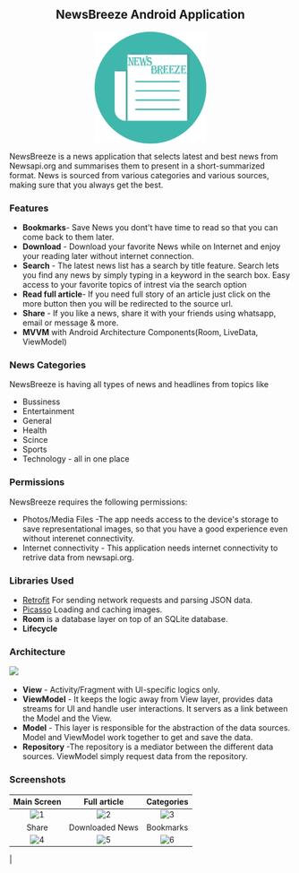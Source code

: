 <h2 align="center">NewsBreeze Android Application</h2> 
<p align="center">
<img align="center" alt="logo" width="200px" height="200px" src="app/src/main/res/mipmap-xhdpi/app_icon.png" /></p>
NewsBreeze is a news application that selects latest and best news from Newsapi.org and summarises them to present in a short-summarized format. News is sourced from various categories and various sources, making sure that you always get the best.

### Features

- **Bookmarks**- Save News you dont't have time to read so that you can come back to them later.
- **Download**  - Download your favorite News while on Internet and enjoy your reading later without internet connection.
- **Search**    -  The latest news list has a search by title feature. Search lets you find any news by simply typing in a keyword in the search box. Easy access to your favorite topics of intrest via the search option
- **Read full article**- If you need full story of an article just click on the more button then you will be redirected to the source url.
- **Share**   - If you like a news, share it with your friends using whatsapp, email or message & more.
- **MVVM** with Android Architecture Components(Room, LiveData, ViewModel)


### News Categories
   NewsBreeze is having all types of news and headlines from topics like 
   - Bussiness
   - Entertainment
   - General
   - Health
   - Scince
   - Sports
   - Technology - all in one place

### Permissions
NewsBreeze requires the following permissions:
- Photos/Media Files    -The app needs access to the device's storage to save representational images, so that you have a good experience even without interenet connectivity.
- Internet connectivity - This application needs internet connectivity to retrive data from newsapi.org.

### Libraries Used
- [Retrofit](http://square.github.io/retrofit/) For sending network requests and parsing JSON data.
- [Picasso](https://square.github.io/picasso/) Loading and caching images.
- **Room** is a database layer on top of an SQLite database.
- **Lifecycle**

### Architecture
<img src="https://user-images.githubusercontent.com/52503391/124106194-9c215a80-da81-11eb-8cec-2b9ab8f7192a.png"/>

- **View** - Activity/Fragment with UI-specific logics only.
- **ViewModel** - It keeps the logic away from View layer, provides data streams for UI and handle user interactions. It servers as a link between the Model and the View.
- **Model** - This layer is responsible for the abstraction of the data sources. Model and ViewModel work together to get and save the data.
- **Repository** -The repository is a mediator between the different data sources. ViewModel simply request data from the repository.


### Screenshots
| Main Screen | Full article |  Categories |
|:-:|:-:|:-:|
|![1](https://user-images.githubusercontent.com/52503391/124110996-70ed3a00-da86-11eb-87fe-e8381062da79.JPG) | ![2](https://user-images.githubusercontent.com/52503391/124110021-68483400-da85-11eb-817c-89184397d149.JPG) | ![3](https://user-images.githubusercontent.com/52503391/124110027-69796100-da85-11eb-9103-8a8a41cbdf61.JPG) |
| Share | Downloaded News |  Bookmarks |
| ![4](https://user-images.githubusercontent.com/52503391/124110033-6b432480-da85-11eb-9243-68bd53d6ade9.JPG) | ![5](https://user-images.githubusercontent.com/52503391/124110041-6c745180-da85-11eb-8a3e-81b7a501081d.JPG) | ![6](https://user-images.githubusercontent.com/52503391/124110044-6d0ce800-da85-11eb-9d92-4ede7bb99bf6.JPG)
 |




